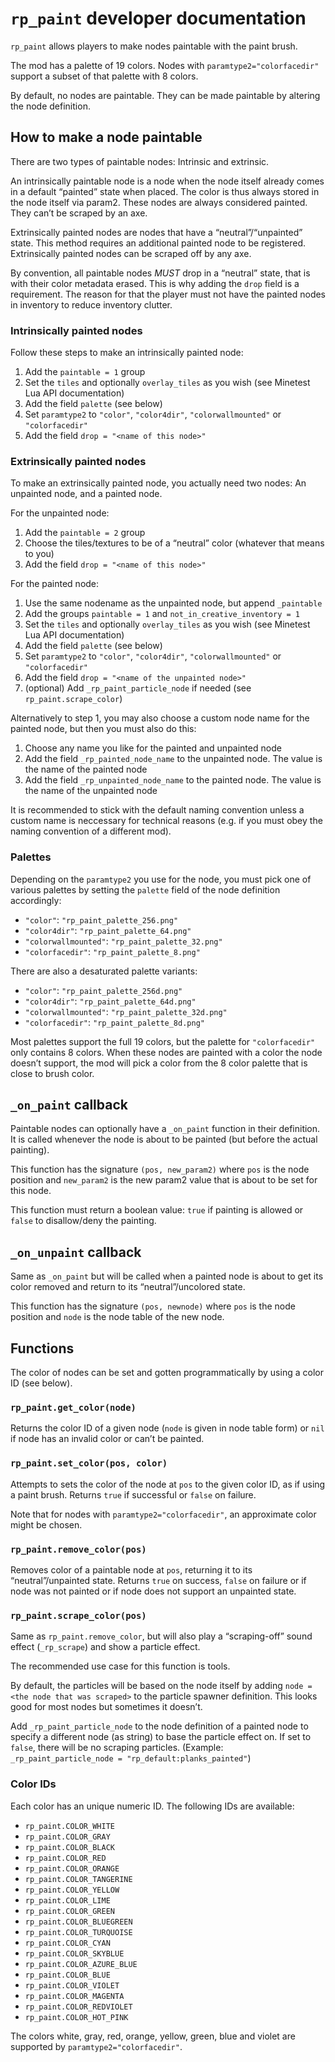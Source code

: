 # `rp_paint` developer documentation

`rp_paint` allows players to make nodes paintable with the paint brush.

The mod has a palette of 19 colors. Nodes with `paramtype2="colorfacedir"`
support a subset of that palette with 8 colors.

By default, no nodes are paintable. They can be made paintable by altering the node definition.

## How to make a node paintable

There are two types of paintable nodes: Intrinsic and extrinsic.

An intrinsically paintable node is a node when the node itself already
comes in a default “painted” state when placed. The color is thus always
stored in the node itself via param2. These nodes are always considered
painted. They can’t be scraped by an axe.

Extrinsically painted nodes are nodes that have a “neutral”/“unpainted” state.
This method requires an additional painted node to be registered.
Extrinsically painted nodes can be scraped off by any axe.

By convention, all paintable nodes *MUST* drop in a “neutral” state, that is
with their color metadata erased. This is why adding the `drop` field is
a requirement. The reason for that the player must not have the painted nodes
in inventory to reduce inventory clutter.

### Intrinsically painted nodes

Follow these steps to make an intrinsically painted node:

1. Add the `paintable = 1` group
2. Set the `tiles` and optionally `overlay_tiles` as you wish (see Minetest Lua API documentation)
3. Add the field `palette` (see below)
4. Set `paramtype2` to `"color"`, `"color4dir"`, `"colorwallmounted"` or `"colorfacedir"`
5. Add the field `drop = "<name of this node>"`

### Extrinsically painted nodes

To make an extrinsically painted node, you actually need two nodes: An unpainted node, and a painted node.

For the unpainted node:

1. Add the `paintable = 2` group
2. Choose the tiles/textures to be of a “neutral” color (whatever that means to you)
3. Add the field `drop = "<name of this node>"`

For the painted node:

1. Use the same nodename as the unpainted node, but append `_paintable`
2. Add the groups `paintable = 1` and `not_in_creative_inventory = 1`
3. Set the `tiles` and optionally `overlay_tiles` as you wish (see Minetest Lua API documentation)
4. Add the field `palette` (see below)
4. Set `paramtype2` to `"color"`, `"color4dir"`, `"colorwallmounted"` or `"colorfacedir"`
6. Add the field `drop = "<name of the unpainted node>"`
7. (optional) Add `_rp_paint_particle_node` if needed (see `rp_paint.scrape_color`)

Alternatively to step 1, you may also choose a custom node name for the painted node,
but then you must also do this:

1. Choose any name you like for the painted and unpainted node
2. Add the field `_rp_painted_node_name` to the unpainted node. The value is the name of the painted node
3. Add the field `_rp_unpainted_node_name` to the painted node. The value is the name of the unpainted node

It is recommended to stick with the default naming convention unless a custom name is neccessary
for technical reasons (e.g. if you must obey the naming convention of a different mod).

### Palettes

Depending on the `paramtype2` you use for the node, you must pick one of various palettes
by setting the `palette` field of the node definition accordingly:

* `"color"`: `"rp_paint_palette_256.png"`
* `"color4dir"`: `"rp_paint_palette_64.png"`
* `"colorwallmounted"`: `"rp_paint_palette_32.png"`
* `"colorfacedir"`: `"rp_paint_palette_8.png"`

There are also a desaturated palette variants:

* `"color"`: `"rp_paint_palette_256d.png"`
* `"color4dir"`: `"rp_paint_palette_64d.png"`
* `"colorwallmounted"`: `"rp_paint_palette_32d.png"`
* `"colorfacedir"`: `"rp_paint_palette_8d.png"`

Most palettes support the full 19 colors, but the palette for
`"colorfacedir"` only contains 8 colors. When these nodes
are painted with a color the node doesn’t support,
the mod will pick a color from the 8 color palette
that is close to brush color.

## `_on_paint` callback

Paintable nodes can optionally have a `_on_paint` function in their definition.
It is called whenever the node is about to be painted (but before the
actual painting).

This function has the signature `(pos, new_param2)` where `pos` is
the node position and `new_param2` is the new param2 value that is
about to be set for this node.

This function must return a boolean value: `true` if painting is allowed
or `false` to disallow/deny the painting.

## `_on_unpaint` callback

Same as `_on_paint` but will be called when a painted node is about
to get its color removed and return to its “neutral”/uncolored state.

This function has the signature `(pos, newnode)` where `pos` is the
node position and `node` is the node table of the new node.

## Functions

The color of nodes can be set and gotten programmatically by using
a color ID (see below).

### `rp_paint.get_color(node)`

Returns the color ID of a given node (`node` is given in node table form)
or `nil` if node has an invalid color or can’t be painted.

### `rp_paint.set_color(pos, color)`

Attempts to sets the color of the node at `pos` to the given color ID,
as if using a paint brush. Returns `true` if successful or `false`
on failure.

Note that for nodes with `paramtype2="colorfacedir"`, an approximate
color might be chosen.

### `rp_paint.remove_color(pos)`

Removes color of a paintable node at `pos`, returning it to its
“neutral”/unpainted state.
Returns `true` on success, `false` on failure or if node was not painted
or if node does not support an unpainted state.

### `rp_paint.scrape_color(pos)`

Same as `rp_paint.remove_color`, but will also play a “scraping-off”
sound effect (`_rp_scrape`) and show a particle effect.

The recommended use case for this function is tools.

By default, the particles will be based on the node itself by adding
`node = <the node that was scraped>` to the particle spawner
definition. This looks good for most nodes but sometimes it doesn’t.

Add `_rp_paint_particle_node` to the node definition of a painted
node to specify a different node (as string) to base the
particle effect on. If set to `false`, there will be no scraping
particles.
(Example: `_rp_paint_particle_node = "rp_default:planks_painted"`)

### Color IDs

Each color has an unique numeric ID. The following IDs are available:

* `rp_paint.COLOR_WHITE`
* `rp_paint.COLOR_GRAY`
* `rp_paint.COLOR_BLACK`
* `rp_paint.COLOR_RED`
* `rp_paint.COLOR_ORANGE`
* `rp_paint.COLOR_TANGERINE`
* `rp_paint.COLOR_YELLOW`
* `rp_paint.COLOR_LIME`
* `rp_paint.COLOR_GREEN`
* `rp_paint.COLOR_BLUEGREEN`
* `rp_paint.COLOR_TURQUOISE`
* `rp_paint.COLOR_CYAN`
* `rp_paint.COLOR_SKYBLUE`
* `rp_paint.COLOR_AZURE_BLUE`
* `rp_paint.COLOR_BLUE`
* `rp_paint.COLOR_VIOLET`
* `rp_paint.COLOR_MAGENTA`
* `rp_paint.COLOR_REDVIOLET`
* `rp_paint.COLOR_HOT_PINK`

The colors white, gray, red, orange, yellow, green, blue and violet
are supported by `paramtype2="colorfacedir"`.
